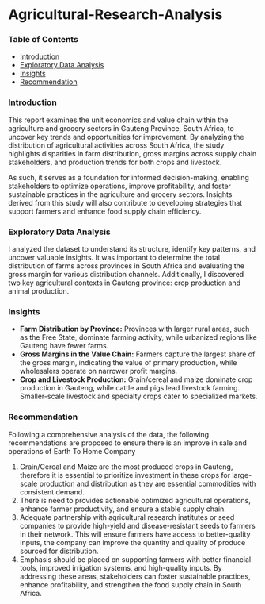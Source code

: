 # Agricultural-Research-Analysis
### Table of Contents
- [Introduction](#Introduction)
- [Exploratory Data Analysis](#Exploratory-Data-Analysis)
- [Insights](#Insights)
- [Recommendation](#Recommendation)

### Introduction 
This report examines the unit economics and value chain within the agriculture and grocery sectors in Gauteng Province, South Africa, to uncover key trends and opportunities for improvement. By analyzing the distribution of agricultural activities across South Africa, the study highlights disparities in farm distribution, gross margins across supply chain stakeholders, and production trends for both crops and livestock.

As such, it serves as a foundation for informed decision-making, enabling stakeholders to optimize operations, improve profitability, and foster sustainable practices in the agriculture and grocery sectors. Insights derived from this study will also contribute to developing strategies that support farmers and enhance food supply chain efficiency.
### Exploratory Data Analysis
I analyzed the dataset to understand its structure, identify key patterns, and uncover valuable insights. It was important to determine the total distribution of farms across provinces in South Africa and evaluating the gross margin for various distribution channels. Additionally, I discovered two key agricultural contexts in Gauteng province: crop production and animal production.
### Insights
- **Farm Distribution by Province:** Provinces with larger rural areas, such as the Free State, dominate farming activity, while urbanized regions like Gauteng have fewer farms.
- **Gross Margins in the Value Chain:** Farmers capture the largest share of the gross margin, indicating the value of primary production, while wholesalers operate on narrower profit margins.
- **Crop and Livestock Production:** Grain/cereal and maize dominate crop production in Gauteng, while cattle and pigs lead livestock farming. Smaller-scale livestock and specialty crops cater to specialized markets.
### Recommendation

Following a comprehensive analysis of the data, the following recommendations are proposed to ensure there is an improve in sale and operations of Earth To Home Company
1. Grain/Cereal and Maize are the most produced crops in Gauteng, therefore it is essential to prioritize investment in these crops for large-scale production and distribution as they are essential commodities with consistent demand.
2. There is need to provides actionable optimized agricultural operations, enhance farmer productivity, and ensure a stable supply chain.
3. Adequate partnership with agricultural research institutes or seed companies to provide high-yield and disease-resistant seeds to farmers in their network. This will ensure farmers have access to better-quality inputs, the company can improve the quantity and quality of produce sourced for distribution.
4. Emphasis should be placed on supporting farmers with better financial tools, improved irrigation systems, and high-quality inputs. By addressing these areas, stakeholders can foster sustainable practices, enhance profitability, and strengthen the food supply chain in South Africa.

